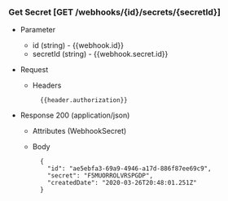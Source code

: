 ### Get Secret [GET /webhooks/{id}/secrets/{secretId}]
+ Parameter
    + id (string) - {{webhook.id}}
    + secretId (string) - {{webhook.secret.id}}

+ Request
    + Headers
    
            {{header.authorization}}
    
+ Response 200 (application/json)
    + Attributes (WebhookSecret)
   
    + Body
            
            {
              "id": "ae5ebfa3-69a9-4946-a17d-886f87ee69c9",
              "secret": "F5MUORROLVRSPGDP",
              "createdDate": "2020-03-26T20:48:01.251Z"
            }
